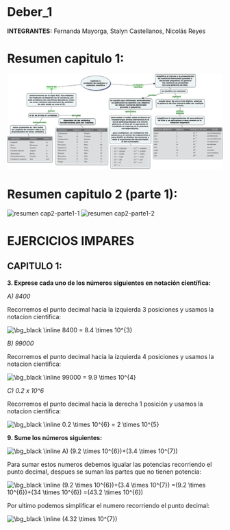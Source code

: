 # Deber_1

**INTEGRANTES:** Fernanda Mayorga, Stalyn Castellanos, Nicolás Reyes

# Resumen capitulo 1:

![](https://github.com/frmayorga/Deber_1/blob/main/resumen%20c1.jpg)

# Resumen capitulo 2 (parte 1):


![resumen cap2-parte1-1](https://user-images.githubusercontent.com/93361435/140005437-51cf33dd-e427-4ebf-a475-ef32da7612bb.jpg)
![resumen cap2-parte1-2](https://user-images.githubusercontent.com/93361435/140005442-09ee777e-050f-4438-adda-2427d95e7245.jpg)


# EJERCICIOS IMPARES 

## CAPITULO 1:











**3. Exprese cada uno de los números siguientes en notación científica:** 

  *A) 8400*

Recorremos el punto decimal hacia la izquierda 3 posiciones y usamos la notacion cientifica: 

<img src="https://latex.codecogs.com/png.image?\dpi{200}&space;\bg_black&space;\inline&space;8400&space;=&space;8.4&space;\times&space;10^{3}" title="\bg_black \inline 8400 = 8.4 \times 10^{3}" />

  *B) 99000*

Recorremos el punto decimal hacia la izquierda 4 posiciones y usamos la notacion cientifica: 

<img src="https://latex.codecogs.com/png.image?\dpi{200}&space;\bg_black&space;\inline&space;99000&space;=&space;9.9&space;\times&space;10^{4}" title="\bg_black \inline 99000 = 9.9 \times 10^{4}" />

  *C) 0.2 x 10^6*
  
  Recorremos el punto decimal hacia la derecha 1 posición y usamos la notacion cientifica:
  
 <img src="https://latex.codecogs.com/png.image?\dpi{200}&space;\bg_black&space;\inline&space;0.2&space;\times&space;10^{6}&space;=&space;2&space;\times&space;10^{5}" title="\bg_black \inline 0.2 \times 10^{6} = 2 \times 10^{5}" />
  
  
  
  
  
  
  
  
  
 **9.  Sume los números siguientes:**
 
  <img src="https://latex.codecogs.com/png.image?\dpi{200}&space;\bg_black&space;\inline&space;A)&space;(9.2&space;\times&space;10^{6})&plus;(3.4&space;\times&space;10^{7})" title="\bg_black \inline A) (9.2 \times 10^{6})+(3.4 \times 10^{7})" />
  
   Para sumar estos numeros debemos igualar las potencias recorriendo el punto decimal, despues se suman las partes que no tienen potencia: 
  
<img src="https://latex.codecogs.com/png.image?\dpi{200}&space;\bg_black&space;\inline&space;(9.2&space;\times&space;10^{6})&plus;(3.4&space;\times&space;10^{7})&space;=(9.2&space;\times&space;10^{6})&plus;(34&space;\times&space;10^{6})&space;=(43.2&space;\times&space;10^{6})" title="\bg_black \inline (9.2 \times 10^{6})+(3.4 \times 10^{7}) =(9.2 \times 10^{6})+(34 \times 10^{6}) =(43.2 \times 10^{6})" />
  
  Por ultimo podemos simplificar el numero recorriendo el punto decimal: 
  
<img src="https://latex.codecogs.com/png.image?\dpi{200}&space;\bg_black&space;\inline&space;(4.32&space;\times&space;10^{7})" title="\bg_black \inline (4.32 \times 10^{7})" />
  

